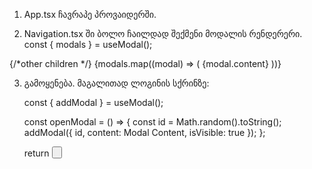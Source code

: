 1) App.tsx ჩავრაპე პროვაიდერში.
<ModalProvider>
  <Navigation />
<ModalProvider>

2) Navigation.tsx ში ბოლო ჩაილდად შექმენი მოდალის რენდერერი.
  const { modals } = useModal();
<NavigationContainer>
{/*other children */}
        {modals.map((modal) => (
        <CustomModal key={modal.id} id={modal.id} isVisible={modal.isVisible}>
          {modal.content}
        </CustomModal>
      ))}
</NavigationContainer>

3) გამოყენება. მაგალითად ლოგინის სქრინზე:

      const { addModal } = useModal();


    const openModal = () => {
        const id = Math.random().toString();
        addModal({ id, content: <Text>Modal Content</Text>, isVisible: true });
    };

   return <View>
    <Button  title="Open modal" onPress={openModal}/>
   </View>
